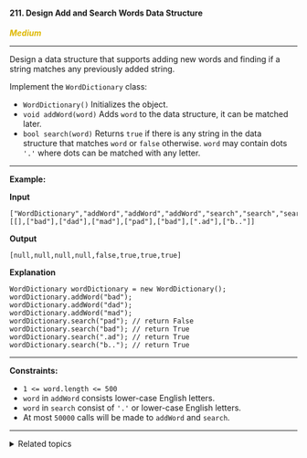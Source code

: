 #### 211. Design Add and Search Words Data Structure

<span style="color:#deb800">***Medium***</span>
___

Design a data structure that supports adding new words and finding if a string matches any previously added string.

Implement the `WordDictionary` class:

*   `WordDictionary()` Initializes the object.
*   `void addWord(word)` Adds `word` to the data structure, it can be matched later.
*   `bool search(word)` Returns `true` if there is any string in the data structure that matches `word` or `false` otherwise. `word` may contain dots `'.'` where dots can be matched with any letter.
___

**Example:**

**Input**

    ["WordDictionary","addWord","addWord","addWord","search","search","search","search"] [[],["bad"],["dad"],["mad"],["pad"],["bad"],[".ad"],["b.."]]
    
**Output**

    [null,null,null,null,false,true,true,true]

**Explanation**

    WordDictionary wordDictionary = new WordDictionary();
    wordDictionary.addWord("bad");
    wordDictionary.addWord("dad");
    wordDictionary.addWord("mad");
    wordDictionary.search("pad"); // return False
    wordDictionary.search("bad"); // return True
    wordDictionary.search(".ad"); // return True
    wordDictionary.search("b.."); // return True 
___

**Constraints:**

*   `1 <= word.length <= 500`
*   `word` in `addWord` consists lower-case English letters.
*   `word` in `search` consist of `'.'` or lower-case English letters.
*   At most `50000` calls will be made to `addWord` and `search`.
___


<details><summary>Related topics</summary>

[#String](https://leetcode.com/tag/string/)
[#Depth-First Search](https://leetcode.com/tag/depth-first-search/)
[#Design](https://leetcode.com/tag/design/)
[#Trie](https://leetcode.com/tag/trie/)

</details>